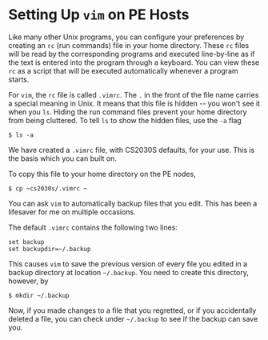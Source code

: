 # Setting Up `vim` on PE Hosts

Like many other Unix programs, you can configure your preferences by creating an `rc` (run commands) file in your home directory.  These `rc` files will be read by the corresponding programs and executed line-by-line as if the text is entered into the program through a keyboard.  You can view these `rc` as a script that will be executed automatically whenever a program starts.

For `vim`, the `rc` file is called `.vimrc`.  The `.` in the front of the file name carries a special meaning in Unix.  It means that this file is hidden -- you won't see it when you `ls`.  Hiding the run command files prevent your home directory from being cluttered.  To tell `ls` to show the hidden files, use the `-a` flag
```
$ ls -a
```

We have created a `.vimrc` file, with CS2030S defaults, for your use.  This is the basis which you can built on. 

To copy this file to your home directory on the PE nodes,
```
$ cp ~cs2030s/.vimrc ~
```

You can ask `vim` to automatically backup files that you edit.  This has been a lifesaver for me on multiple occasions.

The default `.vimrc` contains the following two lines:

```
set backup
set backupdir=~/.backup
```

This causes `vim` to save the previous version of every file you edited in a backup directory at location `~/.backup`.  You need to create this directory, however, by

```
$ mkdir ~/.backup
```

Now, if you made changes to a file that you regretted, or if you accidentally deleted a file, you can check under `~/.backup` to see if the backup can save you.
